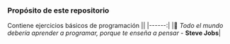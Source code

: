 
### **Propósito de este repositorio**
Contiene ejercicios básicos de programación
||
|------:|
|:memo: _Todo el mundo debería aprender a programar, porque te enseña a pensar_ -  **Steve Jobs**|

